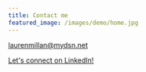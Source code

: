 ```yaml
---
title: Contact me
featured_image: /images/demo/home.jpg
---
```


[laurenmillan@mydsn.net](mailto:laurenmillan@mydsn.net)

[Let's connect on LinkedIn!](https://www.linkedin.com/in/laurenmillan/)
